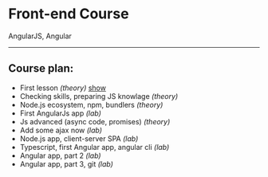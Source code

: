 # Front-end Course
AngularJS, Angular

---

## Course plan:

 * First lesson _(theory)_ [show](./lessons/First_Lesson)
 * Checking skills, preparing JS knowlage _(theory)_
 * Node.js ecosystem, npm, bundlers _(theory)_
 * First AngularJs app _(lab)_
 * Js advanced (async code, promises) _(theory)_
 * Add some ajax now _(lab)_
 * Node.js app, client-server SPA _(lab)_
 * Typescript, first Angular app, angular cli _(lab)_
 * Angular app, part 2 _(lab)_
 * Angular app, part 3, git _(lab)_
